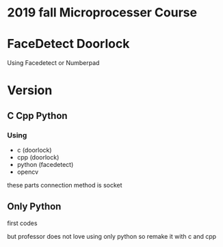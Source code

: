 # 2019 fall Microprocesser Course

# FaceDetect Doorlock
Using Facedetect or Numberpad

# Version
## C Cpp Python
### Using
- c (doorlock)
- cpp (doorlock)
- python (facedetect)
- opencv

these parts connection method is socket

## Only Python
first codes

but professor does not love using only python
so remake it with c and cpp

